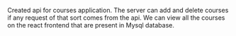 Created api for courses application. The server can add and delete courses if any request of that sort comes from the api.
We can view all the courses on the react frontend that are present in Mysql database.
